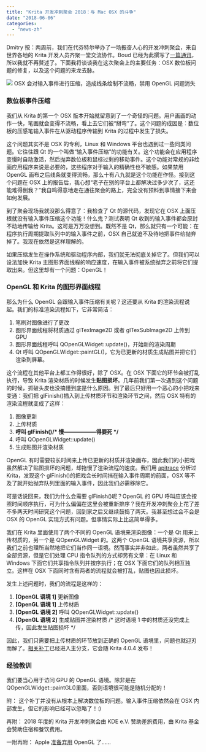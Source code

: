 ```yaml
---
title: "Krita 开发冲刺聚会 2018：与 Mac OSX 的斗争"
date: "2018-06-06"
categories: 
  - "news-zh"
---
```


Dmitry 按：两周前，我们在代芬特尔举办了一场振奋人心的开发冲刺聚会，来自世界各地的 Krita 开发人员齐聚一堂交流协作。Boud 已经为此撰写了[一篇通讯](https://krita.org/en/item/krita-2018-sprint-report-zh)，所以我就不再赘述了。下面我将谈谈我在这次聚会上的主要任务：OSX 数位板问题的修复，以及这个问题的来龙去脉。

[![](/images/posts/2018/krita_jagged_lines_on_osx.png)](/images/posts/2018/krita_jagged_lines_on_osx.png) OSX 会对输入事件进行压缩，造成线条绘制不流畅，禁用 OpenGL 问题消失

### 数位板事件压缩

我们从 Krita 的第一个 OSX 版本开始就留意到了一个奇怪的问题。用户画画的动作一快，笔画就会变得不流畅，看上去它们被“掰弯”了。这个问题的成因是：数位板的压感笔输入事件在从驱动程序传输到 Krita 的过程中发生了损失。

这个问题其实不是 OSX 的专利，Linux 和 Windows 平台也遇到过一些同类问题。它往往跟 Qt 的一个叫做“输入事件压缩”的功能有关。这个功能会在应用程序变慢时自动激活，然后抛弃数位板和鼠标过剩的移动事件。这个功能对常规的非绘画应用程序来说是必要的，这些程序对于输入的精确性也不敏感。如果禁用 OpenGL 画布之后线条就变得流畅，那么十有八九就是这个功能在作怪。接到这个问题在 OSX 上的报告后，我心想“老子在别的平台上都解决过多少次了，这还能难得倒我？”我自鸣得意地走在通往聚会的路上，完全没有预料到事情接下来会如何发展。

到了聚会现场我就没那么得意了：我检查了 Qt 的源代码，发现它在 OSX 上面压根就没有输入事件压缩这个功能！什么鬼？测试表明 Qt 收到的输入事件都会原封不动地传输给 Krita。这可是万万没想到。既然不是 Qt，那么就只有一个可能：在程序执行周期提取队列中的输入事件之前，OSX 自己就迫不及待地把事件给抛弃掉了。我现在依然是这样理解的。

如果压缩发生在操作系统和驱动程序内部，我们就无法彻底关掉它了。但我们可以设法加快 Krita 主图形界面线程的响应速度，在输入事件被系统抛弃之前将它们提取出来。但这里却有一个问题：OpenGL！

### OpenGL 和 Krita 的图形界面线程

那么为什么 OpenGL 会跟输入事件压缩有关呢？这还要从 Krita 的渲染流程说起。我们的标准渲染流程如下，它非常简洁：

1. 笔刷对图像进行了更改
2. 图形界面线程将材质通过 glTexImage2D 或者 glTexSubImage2D 上传到 GPU
3. 图形界面线程呼叫 QOpenGLWidget::update()，开始新的渲染周期
4. Qt 呼叫 QOpenGLWidget::paintGL()，它为已更新的材质生成贴图并把它们渲染到屏幕。

这个流程在其他平台上都工作得很好，除了 OSX。在 OSX 下面它的环节会被打乱执行，导致 Krita 渲染材质的时候发生**贴图损坏**。几年前我们第一次遇到这个问题的时候，抓破头皮也没搞懂到底是什么原因。到了最后只好用一个恶心的小把戏来变通：我们把 glFinish()插入到上传材质环节和渲染环节之间，然后 OSX 特有的渲染流程就变成了这样：

1. 图像更新
2. 上传材质
3. **呼叫 glFinish()/\* 慢——————得要死 \*/**
4. 呼叫 QOpenGLWidget::update()
5. 生成贴图并渲染材质

OpenGL 有时需要较长时间来上传已更新的材质并渲染画布，因此我们的小把戏虽然解决了贴图损坏的问题，却拖慢了渲染流程的速度。我们用 [apitrace](https://github.com/apitrace/apitrace) 分析过 Krita，发现这个 glFinish()的把戏会长时间挡在输入事件周期的前面，OSX 等不及了就开始抛弃队列里面的输入事件，因此我们必需移除它。

可是话说回来，我们为什么会需要 glFinish()呢？OpenGL 的 GPU 呼叫应该会按照时间顺序执行，可为什么偏偏在这里会被重新排序？我在开发冲刺聚会上花了差不多两天时间研究这个问题，回到家之后又继续鼓捣了两天。我甚至想过会不会是 OSX 的 OpenGL 实现方式有问题。但事情实际上比这简单得多。

我们在 Krita 里面使用了两个不同的 OpenGL 语境来渲染图像：一个是 Qt 用来上传材质的，另一个是 QOpenGLWidget 的。这两个 OpenGL 语境共享资源，所以我们之前也理所当然地把它们当作同一语境。然而事实并非如此，两者虽然共享了全部资源，但是它们处理 CPU 指令队列的方式却另有文章：在 Linux 和 Windows 下面它们共享指令队列并按序执行；在 OSX 下面它们的队列相互独立。这样在 OSX 下面同时含有两者的流程就会被打乱，贴图也因此损坏。

发生上述问题时，我们的流程是这样的：

1. **\[OpenGL 语境 1\]** 更新图像
2. **\[OpenGL 语境 1\]** 上传材质
3. **\[OpenGL 语境 2\]** 呼叫 QOpenGLWidget::update()
4. **\[OpenGL 语境 2\]** 生成贴图并渲染材质 /\* 这时语境 1 中的材质还没完成上传，因此发生贴图损坏 \*/

因此，我们只需要把上传材质的环节放到正确的 OpenGL 语境里，问题也就迎刃而解了。[相关补丁](https://phabricator.kde.org/R37:fb43d4e5be6112c7d9df2ee3f33697d07a614ca6)已经进入主分支，它会随 Krita 4.0.4 发布！

### 经验教训

我们要当心用于访问 GPU 的 OpenGL 语境。除非是在 QOpenGLWidget::paintGL()里面，否则语境很可能是随机分配的！

附： 这个补丁并没有从根本上解决数位板的问题。输入事件压缩依然会在 OSX 内部发生，但它的影响已经可以忽略了！:)

再附： 2018 年度的 Krita 开发冲刺聚会由 KDE e.V. 赞助差旅费用，由 Krita 基金会赞助住宿和餐饮费用。

一附再附： Apple [准备弃用](https://developer.apple.com/macos/whats-new/) OpenGL 了……
